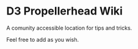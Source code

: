 # D3 Propellerhead Wiki

A comunity accessible location for tips and tricks.

Feel free to add as you wish.
